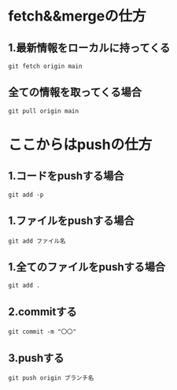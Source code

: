 # fetch&&mergeの仕方

## 1.最新情報をローカルに持ってくる
```rb:ターミナル
git fetch origin main
```

## 全ての情報を取ってくる場合
```rb:ターミナル
git pull origin main
```

# ここからはpushの仕方


## 1.コードをpushする場合
```rb:ターミナル
git add -p
```

## 1.ファイルをpushする場合
```rb:ターミナル
git add ファイル名
```

## 1.全てのファイルをpushする場合
```rb:ターミナル
git add .
```

## 2.commitする
```rb:ターミナル
git commit -m "〇〇"
```

## 3.pushする
```rb:ターミナル
git push origin ブランチ名
```
